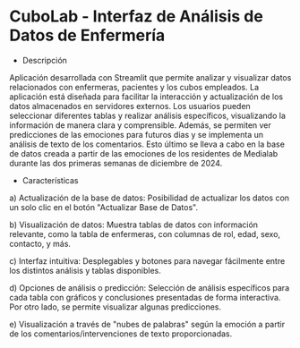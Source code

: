 # CuboLab - Interfaz de Análisis de Datos de Enfermería

- Descripción
  
Aplicación desarrollada con Streamlit que permite analizar y visualizar datos relacionados con enfermeras, pacientes y los cubos empleados.
La aplicación está diseñada para facilitar la interacción y actualización de los datos almacenados en servidores externos. Los usuarios pueden seleccionar diferentes tablas y realizar análisis específicos, visualizando la información de manera clara y comprensible. Además, se permiten ver predicciones de las emociones para futuros dias y se implementa un análisis de texto de los comentarios. Esto último se lleva a cabo en la base de datos creada a partir de las emociones de los residentes de Medialab durante las dos primeras semanas de diciembre de 2024.


- Características
  
a) Actualización de la base de datos: Posibilidad de actualizar los datos con un solo clic en el botón "Actualizar Base de Datos".

b) Visualización de datos: Muestra tablas de datos con información relevante, como la tabla de enfermeras, con columnas de rol, edad, sexo, contacto, y más.

c) Interfaz intuitiva: Desplegables y botones para navegar fácilmente entre los distintos análisis y tablas disponibles.

d) Opciones de análisis o predicción: Selección de análisis específicos para cada tabla con gráficos y conclusiones presentadas de forma interactiva. Por otro lado, se permite visualizar algunas predicciones.

e) Visualización a través de "nubes de palabras" según la emoción a partir de los comentarios/intervenciones de texto proporcionadas.
